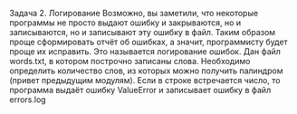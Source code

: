 Задача 2. Логирование
Возможно, вы заметили, что некоторые программы не просто выдают ошибку и закрываются, но и записываются, но и записывают эту ошибку в файл. Таким образом проще сформировать отчёт об ошибках, а значит, программисту будет проще их исправить. Это называется логирование ошибок.
Дан файл words.txt, в котором построчно записаны слова. Необходимо определить количество слов, из которых можно получить палиндром (привет предыдущим модулям). Если в строке встречается число, то программа выдаёт ошибку ValueError и записывает ошибку в файл errors.log